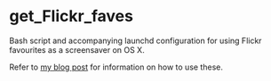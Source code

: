 # get_Flickr_faves

Bash script and accompanying launchd configuration for using Flickr favourites as a screensaver on OS X.

Refer to [my blog post](https://cetre.co.uk/blog/how-to-use-flickr-favourites-as-your-screensaver-in-os-x/) for information on how to use these. 
